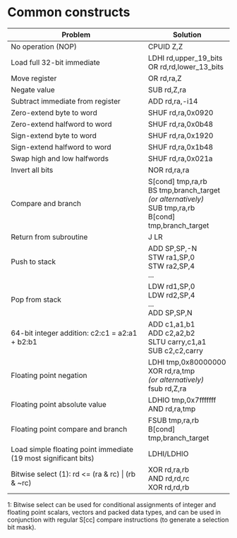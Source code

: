 # Common constructs

| Problem | Solution |
|---|---|
| No operation (NOP) | CPUID Z,Z |
| Load full 32-bit immediate | LDHI rd,upper\_19\_bits<br>OR rd,rd,lower\_13\_bits |
| Move register | OR rd,ra,Z |
| Negate value | SUB rd,Z,ra |
| Subtract immediate from register | ADD rd,ra,-i14 |
| Zero-extend byte to word | SHUF rd,ra,0x0920 |
| Zero-extend halfword to word | SHUF rd,ra,0x0b48 |
| Sign-extend byte to word | SHUF rd,ra,0x1920 |
| Sign-extend halfword to word | SHUF rd,ra,0x1b48 |
| Swap high and low halfwords | SHUF rd,ra,0x021a |
| Invert all bits | NOR rd,ra,ra |
| Compare and branch | S[cond] tmp,ra,rb<br>BS tmp,branch\_target<br>*(or alternatively)*<br>SUB tmp,ra,rb<br>B[cond] tmp,branch\_target |
| Return from subroutine | J LR |
| Push to stack | ADD SP,SP,-N<br>STW ra1,SP,0<br>STW ra2,SP,4<br>... |
| Pop from stack | LDW rd1,SP,0<br>LDW rd2,SP,4<br>...<br>ADD SP,SP,N |
| 64-bit integer addition: c2:c1 = a2:a1 + b2:b1 | ADD c1,a1,b1<br>ADD c2,a2,b2<br>SLTU carry,c1,a1<br>SUB c2,c2,carry |
| Floating point negation | LDHI tmp,0x80000000<br>XOR rd,ra,tmp<br>*(or alternatively)*<br>fsub rd,Z,ra |
| Floating point absolute value | LDHIO tmp,0x7fffffff<br>AND rd,ra,tmp |
| Floating point compare and branch | FSUB tmp,ra,rb<br>B[cond] tmp,branch\_target |
| Load simple floating point immediate (19 most significant bits) | LDHI/LDHIO |
| Bitwise select (1): rd <= (ra & rc) \| (rb & ~rc) | XOR rd,ra,rb<br>AND rd,rd,rc<br>XOR rd,rd,rb |

1: Bitwise select can be used for conditional assignments of integer and floating point scalars, vectors and packed data types, and can be used in conjunction with regular S[cc] compare instructions (to generate a selection bit mask).
